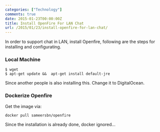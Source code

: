 ```yaml
---
categories: ["Technology"]
comments: true
date: 2015-01-23T00:00:00Z
title: Install OpenFire For LAN Chat
url: /2015/01/23/install-openfire-for-lan-chat/
---
```


In order to support chat in LAN, install Openfire, following are the steps for installing and configurating.    

### Local Machine

```
$ wget 
$ apt-get update &&  apt-get install default-jre

```
Since another people is also installing this. Change it to DigitalOcean.   

### Dockerize Openfire
Get the image via:    

```
docker pull sameersbn/openfire

```
Since the installation is already done, docker ignored...    
 
